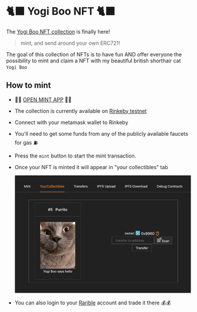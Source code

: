 # 🐈‍⬛ Yogi Boo NFT 🐈‍⬛

The [Yogi Boo NFT collection](https://rinkeby.rarible.com/collection/0x76967580ce18c85df3b9bf699a92fa2c6b9e8c4c/items) is finally here!

> mint, and send around your own ERC721!

The goal of this collection of NFTs is to have fun AND offer everyone the possibility to mint and claim a NFT with my beautiful british shorthair cat `Yogi Boo`

## How to mint

- 🚀🚀 [OPEN MINT APP](https://yogi-boo-nft.netlify.app/) 🚀🚀

- The collection is currently available on [ Rinkeby testnet ](https://rinkeby.etherscan.io/)

- Connect with your metamask wallet to Rinkeby

- ️You'll need to get some funds from any of the publicly available faucets for gas ⛽

- Press the `mint` button to start the mint transaction.

- Once your NFT is minted it will appear in "your collectibles" tab

  ![img](your-collectibles.png)

- You can also login to your [Rarible](https://rinkeby.rarible.com) account and trade it there 💰💰
